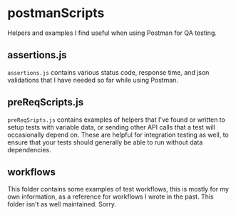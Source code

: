 # postmanScripts
Helpers and examples I find useful when using Postman for QA testing.

## assertions.js
`assertions.js` contains various status code, response time, and json validations that I have needed so far while using Postman.  

## preReqScripts.js 
`preReqSripts.js` contains examples of helpers that I've found or written to setup tests with variable data, or sending other API calls that a test will occasionally depend on. These are helpful for integration testing as well, to ensure that your tests should generally be able to run without data dependencies.  

## workflows
This folder contains some examples of test workflows, this is mostly for my own information, as a reference for workflows I wrote in the past. This folder isn't as well maintained. Sorry.  
